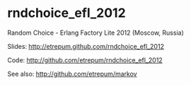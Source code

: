 rndchoice_efl_2012
==================

Random Choice - Erlang Factory Lite 2012 (Moscow, Russia)

Slides:
    http://etrepum.github.com/rndchoice_efl_2012

Code:
    http://github.com/etrepum/rndchoice_efl_2012

See also:
    http://github.com/etrepum/markov
